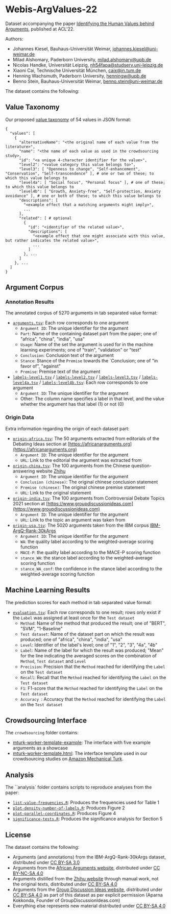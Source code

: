 # Webis-ArgValues-22

Dataset accompanying the paper [Identifying the Human Values behind Arguments](https://webis.de/publications.html#kiesel_2022b), published at ACL'22.

Authors:
- Johannes Kiesel, Bauhaus-Universität Weimar, johannes.kiesel@uni-weimar.de
- Milad Alshomary, Paderborn University, milad.alshomary@upb.de
- Nicolas Handke, Universität Leipzig, nh54fapa@studserv.uni-leipzig.de
- Xiaoni Cai, Technische Universität München, caix@in.tum.de
- Henning Wachsmuth, Paderborn University, henningw@upb.de
- Benno Stein, Bauhaus-Universität Weimar, benno.stein@uni-weimar.de

The dataset contains the following:

## Value Taxonomy
Our proposed [value taxonomy](values.json) of 54 values in JSON format:
```
{
  "values": [
    {
      "alternativeName": "<the original name of each value from the literature>",
      "name": "<the name of each value as used in the crowdsourcing study>,
      "id": "<a unique 4-character identifier for the value>",
      "level2": "<value category this value belongs to>",
      "level3": [ "Openness to change", "Self-enhancement", "Conservation", "Self-transcendence" ], # one or two of these; to which this value belongs to
      "level4a": [ "Social focus", "Personal focus" ], # one of these; to which this value belongs to
      "level4b": [ "Growth, Anxiety-free", "Self-protection, Anxiety avoidance" ], # one or both of these; to which this value belongs to
      "descriptions": [
        "<example effect that a matching arguments might imply>",
        ...
      ],
      "related": [ # optional
        {
          "id": "<identifier of the related value>",
          "descriptions": [
            "<example effect that one might associate with this value, but rather indicates the related value>",
            ...
          ]
        }, ...
      ]
    }, ...
  ]
}
```


## Argument Corpus

### Annotation Results
The annotated corpus of 5270 arguments in tab separated value format:
- [`arguments.tsv`](arguments.tsv): Each row corresponds to one argument
    - `Argument ID`: The unique identifier for the argument
    - `Part`: Name of the containing dataset part from the paper; one of "africa", "china", "india", "usa"
    - `Usage`: Name of the set the argument is used for in the machine learning experiments; one of "train", "validation" or "test"
    - `Conclusion`: Conclusion text of the argument
    - `Stance`: Stance of the `Premise` towards the `Conclusion; one of "in favor of", "against"
    - `Premise`: Premise text of the argument
- [`labels-level1.tsv`](labels-level1.tsv) / [`labels-level2.tsv`](labels-level2.tsv) / [`labels-level3.tsv`](labels-level3.tsv) / [`labels-level4a.tsv`](labels-level4a.tsv) / [`labels-level4b.tsv`](labels-level4b.tsv): Each row corresponds to one argument
    - `Argument ID`: The unique identifier for the argument
    - Other: The column name specifies a label in that level, and the value whether the argument has that label (1) or not (0)

### Origin Data
Extra information regarding the origin of each dataset part:
- [`origin-africa.tsv`](origin-africa.tsv): The 50 arguments extracted from editorials of the Debating Ideas section at [https://africanarguments.org](https://africanarguments.org)
    - `Argument ID`: The unique identifier for the argument
    - `URL`: Link to the editorial the argument was extracted from
- [`origin-china.tsv`](origin-china.tsv): The 100 arguments from the Chinese question-answering website [Zhihu](https://www.zhihu.com)
    - `Argument ID`: The unique identifier for the argument
    - `Conclusion (chinese)`: The original chinese conclusion statement
    - `Premise (chinese)`: The original chinese premise statement
    - `URL`: Link to the original statement
- [`origin-india.tsv`](origin-india.tsv): The 100 arguments from Controversial Debate Topics 2021 section at [https://www.groupdiscussionideas.com](https://www.groupdiscussionideas.com)
    - `Argument ID`: The unique identifier for the argument
    - `URL`: Link to the topic an argument was taken from
- [`origin-usa.tsv`](origin-usa.tsv): The 5020 arguments taken from the IBM corpus [IBM-ArgQ-Rank-30kArgs](https://research.ibm.com/haifa/dept/vst/debating_data.shtml#Argument%20Quality)
    - `Argument ID`: The unique identifier for the argument
    - `WA`: the quality label according to the weighted-average scoring function
    - `MACE-P`: the quality label according to the MACE-P scoring function
    - `stance_WA`: the stance label according to the weighted-average scoring function
    - `stance_WA_conf`: the confidence in the stance label according to the weighted-average scoring function

## Machine Learning Results
The prediction scores for each method in tab separated value format:
- [`evaluation.tsv`](evaluation.tsv): Each row corresponds to one result; rows only exist if the `Label` was assigned at least once for the `Test dataset`
    - `Method`: Name of the method that produced the result; one of "BERT", "SVM", "1-Baseline"
    - `Test dataset`: Name of the dataset part on which the result was produced; one of "africa", "china", "india", "usa"
    - `Level`: Identifier of the label's level; one of "1", "2", "3", "4a", "4b"
    - `Label`: Name of the label for which the result was produced; "Mean" for the line indicating the averaged scores on the combination of `Method`, `Test dataset` and `Level`
    - `Precision`: Precision that the `Method` reached for identifying the `Label` on the `Test dataset`
    - `Recall`: Recall that the `Method` reached for identifying the `Label` on the `Test dataset`
    - `F1`: F1-score that the `Method` reached for identifying the `Label` on the `Test dataset`
    - `Accuracy `: Accuracy that the `Method` reached for identifying the `Label` on the `Test dataset`


## Crowdsourcing Interface
The `crowdsourcing` folder contains:
- [mturk-worker-template-example](crowdsourcing/mturk-worker-template-example.html): The interface with five example arguments as a showcase
- [mturk-worker-template.html](crowdsourcing/mturk-worker-template.html): The interface template used in our crowdsourcing studies on [Amazon Mechanical Turk](https:://www.mturk.com).


## Analysis
The ``analysis` folder contains scripts to reproduce analyses from the paper:
- [`list-value-frequencies.R`](analysis/list-value-frequencies.R): Produces the frequencies used for Table 1
- [`plot-density-number-of-labels.R`](analysis/plot-density-number-of-labels.R): Produces Figure 2
- [`plot-parallel-coordinates.R`](analysis/plot-parallel-coordinates.R): Produces Figure 4
- [`significance-tests.R`](analysis/significance-tests.R): Produces the significance analysis for Section 5


## License
The dataset contains the following:
  - Arguments (and annotations) from the IBM-ArgQ-Rank-30kArgs dataset, distributed under [CC BY-SA 3.0](http://creativecommons.org/licenses/by-sa/3.0/)
  - Arguments from the [African Arguments website](https://africanarguments.org/), distributed under [CC BY-NC-SA 4.0](https://creativecommons.org/licenses/by-nc-sa/4.0/)
  - Arguments distilled from the [Zhihu website](https://www.zhihu.com) through manual work, not the original texts, distributed under [CC BY-SA 4.0](https://creativecommons.org/licenses/by-sa/4.0/)
  - Arguments from the [Group Discussion Ideas website](https://www.groupdiscussionideas.com/), distributed under [CC BY-SA 4.0](https://creativecommons.org/licenses/by-sa/4.0/) as part of this dataset as per explicit permission (Aparna Kokkonda, Founder of GroupDiscussionIdeas.com)
  - Everything else represents new material distributed under [CC BY-SA 4.0](https://creativecommons.org/licenses/by-sa/4.0/)

